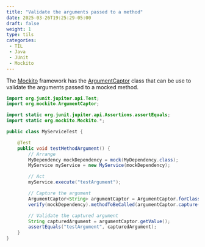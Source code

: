 ```yaml
---
title: "Validate the arguments passed to a method"
date: 2025-03-26T19:25:29-05:00
draft: false
weight: 1
type: tils
categories:
 - TIL
 - Java
 - JUnit
 - Mockito
---
```


The [Mockito](https://site.mockito.org/) framework has the [ArgumentCaptor](https://site.mockito.org/javadoc/current/org/mockito/ArgumentCaptor.html) class that can be use to validate the arguments passed to a mocked method.

```java
import org.junit.jupiter.api.Test;
import org.mockito.ArgumentCaptor;

import static org.junit.jupiter.api.Assertions.assertEquals;
import static org.mockito.Mockito.*;

public class MyServiceTest {

    @Test
    public void testMethodArgument() {
        // Arrange
        MyDependency mockDependency = mock(MyDependency.class);
        MyService myService = new MyService(mockDependency);

        // Act
        myService.execute("testArgument");

        // Capture the argument
        ArgumentCaptor<String> argumentCaptor = ArgumentCaptor.forClass(String.class);
        verify(mockDependency).methodToBeCalled(argumentCaptor.capture());

        // Validate the captured argument
        String capturedArgument = argumentCaptor.getValue();
        assertEquals("testArgument", capturedArgument);
    }
}
```